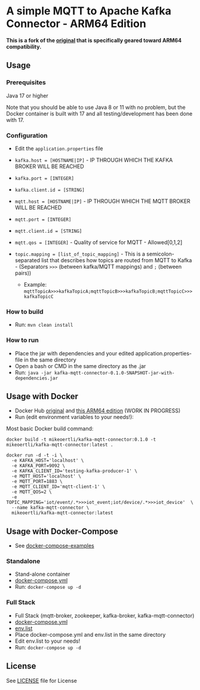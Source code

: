 # A simple MQTT to Apache Kafka Connector - ARM64 Edition

**This is a fork of the [original](https://github.com/ipa-digitools/simple-kafka-mqtt-connector) that is specifically
geared toward ARM64 compatibility.**

## Usage

### Prerequisites
Java 17 or higher

Note that you should be able to use Java 8 or 11 with no problem, but the Docker container is built with 17 and
all testing/development has been done with 17.


### Configuration

* Edit the `application.properties` file

* `kafka.host = [HOSTNAME|IP]` - IP THROUGH WHICH THE KAFKA BROKER WILL BE REACHED
* `kafka.port = [INTEGER]`
* `kafka.client.id = [STRING]`
* `mqtt.host = [HOSTNAME|IP]` - IP THROUGH WHICH THE MQTT BROKER WILL BE REACHED
* `mqtt.port = [INTEGER]`
* `mqtt.client.id = [STRING]`
* `mqtt.qos = [INTEGER]` - Quality of service for MQTT - Allowed[0,1,2]
* `topic.mapping = [list_of_topic_mapping]` - This is a semicolon-separated list that describes how topics are routed from MQTT to Kafka - (Separators `>>>` (between kafka/MQTT mappings) and `;` (between pairs)) 
  * Example: `mqttTopicA>>>kafkaTopicA;mqttTopicB>>>kafkaTopicB;mqttTopicC>>>kafkaTopicC`

### How to build

* Run: `mvn clean install`


### How to run

* Place the jar with dependencies and your edited application.properties-file in the same directory
* Open a bash or CMD in the same directory as the .jar
* Run: `java -jar kafka-mqtt-connector-0.1.0-SNAPSHOT-jar-with-dependencies.jar`


## Usage with Docker

* Docker Hub [original](https://hub.docker.com/r/arthurgrigo/simple-kafka-mqtt-connector) and [this ARM64 edition](https://hub.docker.com/r/mikeoertli/kafka-mqtt-connector) (WORK IN PROGRESS)
* Run (edit environment variables to your needs!): 

Most basic Docker build command:

```shell
docker build -t mikeoertli/kafka-mqtt-connector:0.1.0 -t mikeoertli/kafka-mqtt-connector:latest .
```

```shell
docker run -d -t -i \
  -e KAFKA_HOST='localhost' \
  -e KAFKA_PORT=9092 \
  -e KAFKA_CLIENT_ID='testing-kafka-producer-1' \
  -e MQTT_HOST='localhost' \
  -e MQTT_PORT=1883 \
  -e MQTT_CLIENT_ID='mqtt-client-1' \
  -e MQTT_QOS=2 \
  -e TOPIC_MAPPING='iot/event/.*>>>iot_event;iot/device/.*>>>iot_device'  \
  --name kafka-mqtt-connector \
  mikeoertli/kafka-mqtt-connector:latest
```


## Usage with Docker-Compose

* See [docker-compose-examples](docker-compose)

### Standalone

* Stand-alone container
* [docker-compose.yml](docker-compose/standalone/docker-compose.yml)
* Run: `docker-compose up -d`


### Full Stack

* Full Stack (mqtt-broker, zookeeper, kafka-broker, kafka-mqtt-connector)
* [docker-compose.yml](docker-compose/fullstack/docker-compose.yml)
* [env.list](docker-compose/fullstack/env.list)
* Place docker-compose.yml and env.list in the same directory
* Edit env.list to your needs!
* Run: `docker-compose up -d`


## License
See [LICENSE](LICENSE) file for License
